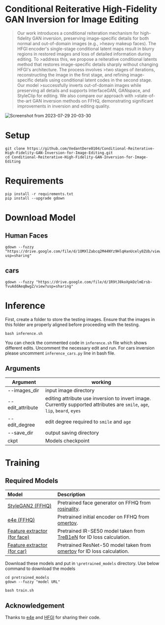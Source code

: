  # Conditional Reiterative High-Fidelity GAN Inversion for Image Editing


>Our work introduces a conditional reiteration mechanism for high-fidelity GAN inversion, preserving image-specific details for both normal and out-of-domain images (e.g., >heavy makeup faces). The HFGI encoder's single-stage conditional latent maps result in blurry regions in restored images and loss of detailed information during editing. To >address this, we propose a reiterative conditional latents method that restores image-specific details sharply without changing HFGI's architecture. The process involves >two stages of iterations, reconstructing the image in the first stage, and refining image-specific details using conditional latent codes in the second stage. Our model >successfully inverts out-of-domain images while preserving all details and supports InterfaceGAN, GANspace, and StyleClip for editing. We also compare our approach with >state-of-the-art GAN inversion methods on FFHQ, demonstrating significant improvements in inversion and editing quality.

![Screenshot from 2023-07-29 20-03-30](https://github.com/VedantDere0104/High-Fidelity-GAN-Inversion-with-Condition-Reiteration-for-image-editing/assets/76057253/445f3cbe-021c-46aa-93ec-3d602e7e5327)

# Setup 

```
git clone https://github.com/VedantDere0104/Conditional-Reiterative-High-Fidelity-GAN-Inversion-for-Image-Editing.git
cd Conditional-Reiterative-High-Fidelity-GAN-Inversion-for-Image-Editing
```

# Requirements 

```
pip install -r requirements.txt
pip install --upgrade gdown 
```

# Download Model
## Human Faces
```
gdown --fuzzy "https://drive.google.com/file/d/1OMXlZabcq2M44NYz9HlqHanUcely8ZUb/view?usp=sharing"
```
## cars 
```
gdown --fuzzy "https://drive.google.com/file/d/1R9tJ0koXpkDzlmErsb-TvuAddAeqBwgZ/view?usp=sharing"
```


# Inference 
First, create a folder to store the testing images. Ensure that the images in this folder are properly aligned before proceeding with the testing.

```
bash inference.sh
```
You can check the commented code in `inference.sh` file which shows different edits. Uncomment the necessary edit and run.
For cars inversion please uncomment `inference_cars.py` line in bash file.
## Arguments 

| Argument | working |
|----------|------   |
| --images_dir | input image directory |
| --edit_attribute | editing attribute use inversion to invert image. Currently supported attributes are `smile`, `age`, `lip`, `beard`, `eyes` |
| --edit_degree | edit degree required to `smile` and `age` |
| --save_dir | output saving directory |
| ckpt | Models checkpoint |


# Training

## Required Models

| Model | Description
| :--- | :----------
|[StyleGAN2 (FFHQ)](https://drive.google.com/file/d/1EM87UquaoQmk17Q8d5kYIAHqu0dkYqdT/view?usp=sharing) | Pretrained face generator on FFHQ  from [rosinality](https://github.com/rosinality/stylegan2-pytorch).
|[e4e (FFHQ)](https://drive.google.com/file/d/1cUv_reLE6k3604or78EranS7XzuVMWeO/view?usp=sharing) | Pretrained initial encoder on FFHQ  from [omertov](https://github.com/omertov/encoder4editing).
|[Feature extractor (for face)](https://drive.google.com/file/d/1KW7bjndL3QG3sxBbZxreGHigcCCpsDgn/view?usp=sharing) | Pretrained IR-SE50 model taken from [TreB1eN](https://github.com/TreB1eN/InsightFace_Pytorch) for ID loss calculation.
|[Feature extractor (for car)](https://drive.google.com/file/d/18rLcNGdteX5LwT7sv_F7HWr12HpVEzVe/view?usp=sharing) | Pretrained ResNet-50 model taken from [omertov](https://github.com/omertov/encoder4editing) for ID loss calculation.

Download these models and put in `\pretrained_models` directory.
Use below command to download the models
```
cd pretrained_models
gdown --fuzzy "model URL"
```

```
bash train.sh
```


## Acknowledgement
Thanks to [e4e](https://github.com/omertov/encoder4editing) and [HFGI](https://github.com/Tengfei-Wang/HFGI/tree/main) for sharing their code.
